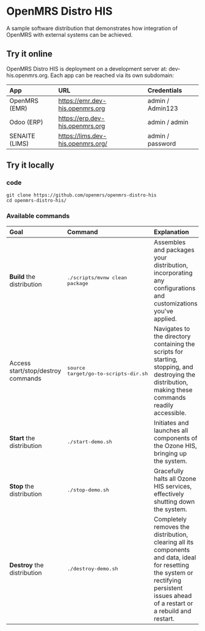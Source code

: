 # OpenMRS Distro HIS

A sample software distribution that demonstrates how integration of OpenMRS with external systems can be achieved.

## Try it online

OpenMRS Distro HIS is deployment on a development server at: dev-his.openmrs.org.
Each app can be reached via its own subdomain:

|App|URL|Credentials|
|:----|:----|:----|
OpenMRS (EMR) | https://emr.dev-his.openmrs.org | admin / Admin123
Odoo (ERP) | https://erp.dev-his.openmrs.org | admin / admin
SENAITE (LIMS) | https://lims.dev-his.openmrs.org/ | admin / password

## Try it locally

### code

```
git clone https://github.com/openmrs/openmrs-distro-his
cd openmrs-distro-his/
```

### Available commands

|Goal|Command|Explanation|
|:----|:----|:----|
|**Build** the distribution|<pre>./scripts/mvnw clean package</pre>|Assembles and packages your distribution, incorporating any configurations and customizations you've applied.|
|Access start/stop/destroy commands|<pre>source target/go-to-scripts-dir.sh</pre>|Navigates to the directory containing the scripts for starting, stopping, and destroying the distribution, making these commands readily accessible.|
|**Start** the distribution|<pre>./start-demo.sh</pre>|Initiates and launches all components of the Ozone HIS, bringing up the system.|
|**Stop** the distribution|<pre>./stop-demo.sh</pre>|Gracefully halts all Ozone HIS services, effectively shutting down the system.|
|**Destroy** the distribution|<pre>./destroy-demo.sh</pre>|Completely removes the distribution, clearing all its components and data, ideal for resetting the system or rectifying persistent issues ahead of a restart or a rebuild and restart.|
